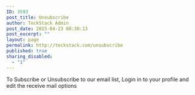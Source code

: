 ```yaml
---
ID: 3593
post_title: Unsubscribe
author: TeckStack Admin
post_date: 2015-04-23 08:30:13
post_excerpt: ""
layout: page
permalink: http://teckstack.com/unsubscribe
published: true
sharing_disabled:
  - "1"
---
```

To Subscribe or Unsubscribe to our email list, Login in to your profile
and edit the receive mail options